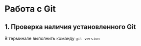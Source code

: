 # Работа с Git
## 1. Проверка наличия установленного Git
В терминале выполнить команду `git version`